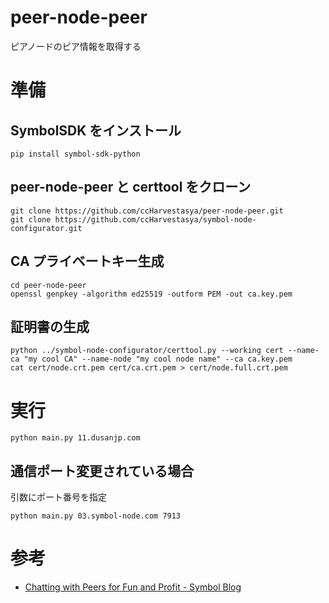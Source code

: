# peer-node-peer

ピアノードのピア情報を取得する

# 準備

## SymbolSDK をインストール

```
pip install symbol-sdk-python
```

## peer-node-peer と certtool をクローン

```
git clone https://github.com/ccHarvestasya/peer-node-peer.git
git clone https://github.com/ccHarvestasya/symbol-node-configurator.git
```

## CA プライベートキー生成

```
cd peer-node-peer
openssl genpkey -algorithm ed25519 -outform PEM -out ca.key.pem
```

## 証明書の生成

```
python ../symbol-node-configurator/certtool.py --working cert --name-ca "my cool CA" --name-node "my cool node name" --ca ca.key.pem
cat cert/node.crt.pem cert/ca.crt.pem > cert/node.full.crt.pem
```

# 実行

```
python main.py 11.dusanjp.com
```

## 通信ポート変更されている場合

引数にポート番号を指定

```
python main.py 03.symbol-node.com 7913
```

# 参考

- [Chatting with Peers for Fun and Profit - Symbol Blog](https://symbolblog.com/developer-guides/chatting-with-peers-for-fun-and-profit/)

